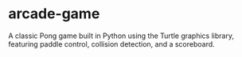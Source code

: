 # arcade-game
A classic Pong game built in Python using the Turtle graphics library, featuring paddle control, collision detection, and a scoreboard.
